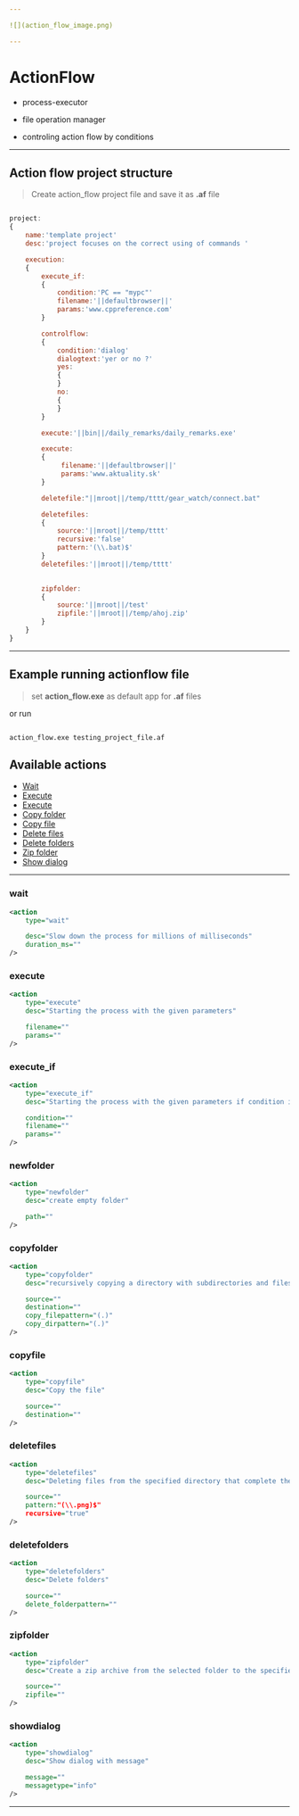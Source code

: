 ```yaml
---

![](action_flow_image.png)

---
```


# ActionFlow

* process-executor 

* file operation manager

* controling action flow by conditions

---

## Action flow project structure

> Create action_flow project file and save it as **.af** file 

```javascript

project:
{
    name:'template project'
    desc:'project focuses on the correct using of commands '

    execution:
    {
    	execute_if:
        {
            condition:'PC == "mypc"'
            filename:'||defaultbrowser||'
            params:'www.cppreference.com'
        }

        controlflow:
        {
            condition:'dialog'
            dialogtext:'yer or no ?'
            yes:
            {
            }
            no:
            {
            }    
        }

        execute:'||bin||/daily_remarks/daily_remarks.exe'

        execute:
        {
			 filename:'||defaultbrowser||'
			 params:'www.aktuality.sk'
		}

   		deletefile:"||mroot||/temp/tttt/gear_watch/connect.bat"

    	deletefiles:
        {
            source:'||mroot||/temp/tttt'
            recursive:'false'
            pattern:'(\\.bat)$'
        }
        deletefiles:'||mroot||/temp/tttt'
        

		zipfolder:
        {
            source:'||mroot||/test'
            zipfile:'||mroot||/temp/ahoj.zip'
        }
    }
}

```

---

## Example running actionflow file

> set **action_flow.exe** as  default app for **.af** files

or run

```console

action_flow.exe testing_project_file.af

```

## Available actions

- [Wait](#wait)
- [Execute](#execute)
- [Execute](#execute_if)
- [Copy folder](#copyfolder)
- [Copy file](#copyfile)
- [Delete files](#deletefiles)
- [Delete folders](#deletefolders)
- [Zip folder](#zipfolder)
- [Show dialog](#showdialog)

---

### wait

```xml
<action
	type="wait" 

	desc="Slow down the process for millions of milliseconds"
	duration_ms="" 
/>
```

### execute

```xml
<action
	type="execute" 
	desc="Starting the process with the given parameters"

	filename=""
	params="" 
/>		 
```

### execute_if

```xml
<action
	type="execute_if" 
	desc="Starting the process with the given parameters if condition is met"

	condition=""
	filename=""
	params="" 
/>		 
```

### newfolder

```xml
<action 
	type="newfolder" 
	desc="create empty folder"

	path=""
/>
```

### copyfolder

```xml
<action 
	type="copyfolder" 
	desc="recursively copying a directory with subdirectories and files that complete the copy pattern"

	source=""
	destination="" 
	copy_filepattern="(.)" 
	copy_dirpattern="(.)" 
/>
```

### copyfile

```xml
<action 
	type="copyfile" 
	desc="Copy the file"

	source=""
	destination="" 
/>	
```

### deletefiles

```xml
<action 
	type="deletefiles" 
	desc="Deleting files from the specified directory that complete the delete pattern"

	source=""
	pattern:"(\\.png)$"
	recursive="true" 
/>	
```
### deletefolders

```xml
<action 
	type="deletefolders" 
	desc="Delete folders"

	source=""
	delete_folderpattern="" 
/>		 
```
### zipfolder

```xml
<action
	type="zipfolder" 
	desc="Create a zip archive from the selected folder to the specified target file"

	source=""
	zipfile="" 
/>		 
```
### showdialog

```xml
<action 
	type="showdialog" 
	desc="Show dialog with message"

	message=""
	messagetype="info" 
/>		
```

---
